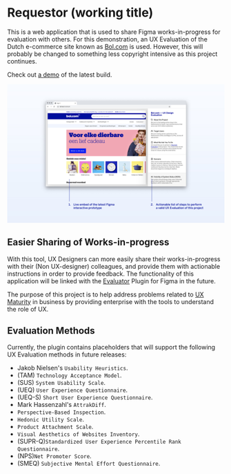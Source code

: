 # Requestor (working title)

This is a web application that is used to share Figma works-in-progress for evaluation with others. For this demonstration, an UX Evaluation of the Dutch e-commerce site known as [Bol.com](https://bol.com) is used. However, this will probably be changed to something less copyright intensive as this project continues.

Check out [a demo](https://ajgeel.github.io/requestor/) of the latest build.

![Requestor's User Interface](i/concept-overview.jpg)

## Easier Sharing of Works-in-progress

With this tool, UX Designers can more easily share their works-in-progress with their (Non UX-designer) colleagues, and provide them with actionable instructions in order to provide feedback. The functionality of this application will be linked with the [Evaluator](https://github.com/AJGeel/figma-sample-plugin) Plugin for Figma in the future.

The purpose of this project is to help address problems related to [UX Maturity](https://scholar.google.com/scholar?hl=en&as_sdt=0,5&q=ux+maturity) in business by providing enterprise with the tools to understand the role of UX.

## Evaluation Methods

Currently, the plugin contains placeholders that will support the following UX Evaluation methods in future releases:
* Jakob Nielsen's `Usability Heuristics`.
* (TAM) `Technology Acceptance Model`.
* (SUS) `System Usability Scale`.
* (UEQ) `User Experience Questionnaire`.
* (UEQ-S) `Short User Experience Questionnaire`.
* Mark Hassenzahl's `AttrakDiff`.
* `Perspective-Based Inspection`.
* `Hedonic Utility Scale`.
* `Product Attachment Scale`.
* `Visual Aesthetics of Websites Inventory`.
* (SUPR-Q)`Standardized User Experience Percentile Rank Questionnaire`.
* (NPS)`Net Promoter Score`.
* (SMEQ) `Subjective Mental Effort Questionnaire`.

